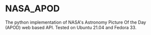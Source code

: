 # NASA_APOD

The python implementation of NASA's Astronomy Picture Of the Day (APOD) web based API. 
Tested on Ubuntu 21.04 and Fedora 33.

